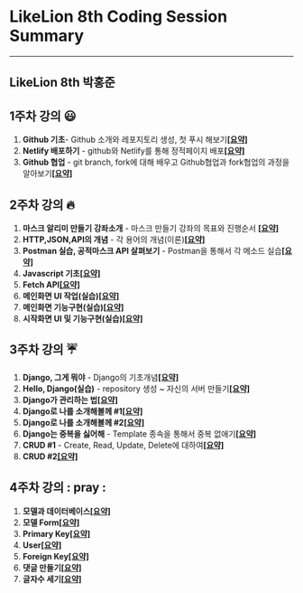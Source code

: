 # LikeLion 8th Coding Session Summary
-----------------------------------------------
## LikeLion 8th 박홍준

## 1주차 강의 :smiley:

1. **Github 기초**- Github 소개와 레포지토리 생성, 첫 푸시 해보기[**[요약]**](https://github.com/qkrghd147/Lecture-Summary/blob/master/1%EC%A3%BC%EC%B0%A8/Github%20%EA%B8%B0%EC%B4%88.md)
2. **Netlify 배포하기** - github와 Netlify를 통해 정적페이지 배포[**[요약]**](https://github.com/qkrghd147/Lecture-Summary/blob/master/1%EC%A3%BC%EC%B0%A8/Netlify%20%EB%A5%BC%20%EC%9D%B4%EC%9A%A9%ED%95%98%EC%97%AC%20%EB%B0%B0%ED%8F%AC%ED%95%98%EA%B8%B0.md)
3. **Github 협업** - git branch, fork에 대해 배우고 Github협업과 fork협업의 과정을 알아보기[**[요약]**](https://github.com/qkrghd147/Lecture-Summary/blob/master/1%EC%A3%BC%EC%B0%A8/Github%20%ED%98%91%EC%97%85.md)

## 2주차 강의 :fire:

1. **마스크 알리미 만들기 강좌소개** - 마스크 만들기 강좌의 목표와 진행순서 [**[요약]**](https://github.com/qkrghd147/Lecture-Summary/blob/master/2%EC%A3%BC%EC%B0%A8/%EB%A7%88%EC%8A%A4%ED%81%AC%20%EC%95%8C%EB%A6%AC%EB%AF%B8%20%EB%A7%8C%EB%93%A4%EA%B8%B0%20%EA%B0%95%EC%A2%8C%EC%86%8C%EA%B0%9C.md)
2. **HTTP,JSON,API의 개념** - 각 용어의 개념(이론)[**[요약]**](https://github.com/qkrghd147/Lecture-Summary/blob/master/2%EC%A3%BC%EC%B0%A8/HTTP%2CJSON%2CAPI%20%EA%B0%9C%EB%85%90.md)
3. **Postman 실습, 공적마스크 API 살펴보기** - Postman을 통해서 각 메소드 실습[**[요약]**](https://github.com/qkrghd147/Lecture-Summary/blob/master/2%EC%A3%BC%EC%B0%A8/Postman%20%EC%8B%A4%EC%8A%B5%2C%20%EA%B3%B5%EC%A0%81%EB%A7%88%EC%8A%A4%ED%81%AC%20API%20%EC%82%B4%ED%8E%B4%EB%B3%B4%EA%B8%B0.md)
4. **Javascript 기초**[**[요약]**](https://github.com/qkrghd147/Lecture-Summary/blob/master/2%EC%A3%BC%EC%B0%A8/Javascript%20%EA%B8%B0%EC%B4%88%20%EB%AC%B8%EB%B2%95.md)
5. **Fetch API**[**[요약]**](https://github.com/qkrghd147/Lecture-Summary/blob/master/2%EC%A3%BC%EC%B0%A8/Fetch%20API.md)
6. **메인화면 UI 작업(실습)**[**[요약]**](https://github.com/qkrghd147/Lecture-Summary/blob/master/2%EC%A3%BC%EC%B0%A8/UI%20%EC%9E%91%EC%97%85%2C%20Kakao%20Map%20%EC%82%BD%EC%9E%85(%EC%8B%A4%EC%8A%B5).md)
7. **메인화면 기능구현(실습)**[**[요약]**](https://github.com/qkrghd147/Lecture-Summary/blob/master/2%EC%A3%BC%EC%B0%A8/%EB%A9%94%EC%9D%B8%20%ED%99%94%EB%A9%B4%20%EA%B8%B0%EB%8A%A5%20%EA%B5%AC%ED%98%84(%EC%8B%A4%EC%8A%B5).md)
8. **시작화면 UI 및 기능구현(실습)**[**[요약]**](https://github.com/qkrghd147/Lecture-Summary/blob/master/2%EC%A3%BC%EC%B0%A8/%EC%8B%9C%EC%9E%91%ED%99%94%EB%A9%B4%20UI%20%EB%B0%8F%20%EA%B8%B0%EB%8A%A5%20%EA%B5%AC%ED%98%84(%EC%8B%A4%EC%8A%B5).md)

## 3주차 강의 :umbrella:

1. **Django, 그게 뭐야** - Django의 기초개념[**[요약]**](https://github.com/qkrghd147/Lecture-Summary/blob/master/3%EC%A3%BC%EC%B0%A8/Django%2C%20%EA%B7%B8%EA%B2%8C%20%EB%AD%90%EC%95%BC.md)
2. **Hello, Django(실습)** - repository 생성 ~ 자신의 서버 만들기[**[요약]**](https://github.com/qkrghd147/Lecture-Summary/blob/master/3%EC%A3%BC%EC%B0%A8/Hello%2C%20Django(%EC%8B%A4%EC%8A%B5).md)
3. **Django가 관리하는 법**[**[요약]**](https://github.com/qkrghd147/Lecture-Summary/blob/master/3%EC%A3%BC%EC%B0%A8/Django%EA%B0%80%20%EA%B4%80%EB%A6%AC%ED%95%98%EB%8A%94%20%EB%B2%95.md)
4. **Django로 나를 소개해볼께 #1**[**[요약]**](https://github.com/qkrghd147/Lecture-Summary/blob/master/3%EC%A3%BC%EC%B0%A8/Django%EB%A1%9C%20%EB%82%98%EB%A5%BC%20%EC%86%8C%EA%B0%9C%ED%95%B4%EB%B3%BC%EA%B2%8C%20%231.md)
5. **Django로 나를 소개해볼께 #2**[**[요약]**](https://github.com/qkrghd147/Lecture-Summary/blob/master/3%EC%A3%BC%EC%B0%A8/Django%EB%A1%9C%20%EB%82%98%EB%A5%BC%20%EC%86%8C%EA%B0%9C%ED%95%B4%EB%B3%BC%EA%B2%8C%20%232.md)
6. **Django는 중복을 싫어해** - Template 종속을 통해서 중복 없애기[**[요약]**](https://github.com/qkrghd147/Lecture-Summary/blob/master/3%EC%A3%BC%EC%B0%A8/Django%EB%8A%94%20%EC%A4%91%EB%B3%B5%EC%9D%84%20%EC%8B%AB%EC%96%B4%ED%95%B4.md)
7. **CRUD #1** - Create, Read, Update, Delete에 대하여[**[요약]**](https://github.com/qkrghd147/Lecture-Summary/blob/master/3%EC%A3%BC%EC%B0%A8/CRUD%20%231%20.md)
8. **CRUD #2**[**[요약]**](https://github.com/qkrghd147/Lecture-Summary/blob/master/3%EC%A3%BC%EC%B0%A8/CRUD%20%232.md)

## 4주차 강의 : pray : 

1. **모델과 데이터베이스**[**[요약]**](https://github.com/qkrghd147/Lecture-Summary/blob/master/4%EC%A3%BC%EC%B0%A8/%EB%AA%A8%EB%8D%B8%EA%B3%BC%20%EB%8D%B0%EC%9D%B4%ED%84%B0%EB%B2%A0%EC%9D%B4%EC%8A%A4.md)
2. **모델 Form**[**[요약]**](https://github.com/qkrghd147/Lecture-Summary/blob/master/4%EC%A3%BC%EC%B0%A8/%EB%AA%A8%EB%8D%B8%20Form.md)
3. **Primary Key**[**[요약]**](https://github.com/qkrghd147/Lecture-Summary/blob/master/4%EC%A3%BC%EC%B0%A8/Primary%20Key.md)
4. **User**[**[요약]**](https://github.com/qkrghd147/Lecture-Summary/blob/master/4%EC%A3%BC%EC%B0%A8/User.md)
5. **Foreign Key**[**[요약]**](https://github.com/qkrghd147/Lecture-Summary/blob/master/4%EC%A3%BC%EC%B0%A8/Foreign%20Key.md)
6. **댓글 만들기**[**[요약]**](https://github.com/qkrghd147/Lecture-Summary/blob/master/4%EC%A3%BC%EC%B0%A8/%EB%8C%93%EA%B8%80%20%EB%A7%8C%EB%93%A4%EA%B8%B0.md)
7. **글자수 세기**[**[요약]**](https://github.com/qkrghd147/Lecture-Summary/blob/master/4%EC%A3%BC%EC%B0%A8/%EA%B8%80%EC%9E%90%EC%88%98%20%EC%84%B8%EA%B8%B0.md)